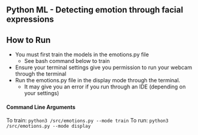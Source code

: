 ## Python ML - Detecting emotion through facial expressions

## How to Run
- You must first train the models in the emotions.py file
  - See bash command below to train
- Ensure your terminal settings give you permission to run your webcam through the terminal
- Run the emotions.py file in the display mode through the terminal. 
  - It may give you an error if you run through an IDE (depending on your settings)

#### Command Line Arguments 
To train: `python3 /src/emotions.py --mode train`
To run: `python3 /src/emotions.py --mode display`
